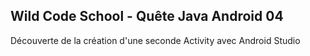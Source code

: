 ## Wild Code School - Quête Java Android 04

Découverte de la création d'une seconde Activity avec Android Studio
